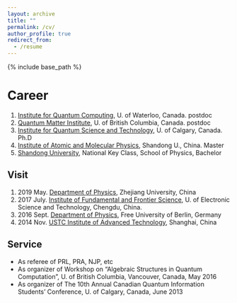 ```yaml
---
layout: archive
title: ""
permalink: /cv/
author_profile: true
redirect_from:
  - /resume
---
```


{% include base_path %}

Career
======
1. [Institute for Quantum Computing](https://uwaterloo.ca/institute-for-quantum-computing/), U. of Waterloo, Canada. postdoc
1. [Quantum Matter Institute](https://qmi.ubc.ca/), U. of British Columbia, Canada. postdoc 
1. [Institute for Quantum Science and Technology](https://www.iqst.ca/), U. of Calgary, Canada. Ph.D
1. [Institute of Atomic and Molecular Physics](http://www.phy.sdu.edu.cn/info/1104/4834.htm), Shandong U., China. Master
1. [Shandong University](http://www.en.sdu.edu.cn/), National Key Class, School of Physics, Bachelor

Visit
------
1. 2019 May. [Department of Physics](http://physics.zju.edu.cn/english/), Zhejiang University, China
1. 2017 July. [Institute of Fundamental and Frontier Science](http://www.iffs.uestc.edu.cn/), U. of Electronic Science and Technology, Chengdu, China.
1. 2016 Sept. [Department of Physics](https://www.physik.fu-berlin.de/en/forschung/index.html), Free University of Berlin, Germany
1. 2014 Nov. [USTC Institute of Advanced Technology](https://iat.ustc.edu.cn/), Shanghai, China

Service
------
* As referee of PRL, PRA, NJP, etc
* As organizer of Workshop on “Algebraic Structures in Quantum Computation”, U. of British Columbia, Vancouver, Canada, May 2016
* As organizer of The 10th Annual Canadian Quantum Information Students’ Conference, U. of Calgary, Canada, June 2013
